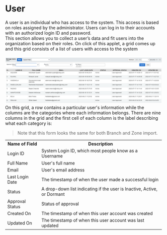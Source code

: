 # User
<p id="user">
A user is an individual who has access to the system. This access is based on roles assigned by the administrator. Users can log in to their accounts with an authorized login ID and password.<br> 
This section allows you to collect a user’s data and fit users into the organization based on their roles.
On click of this applet, a grid comes up and this grid consists of a list of users with access to the system<br><br>
<img src="images/end_user_images/user_grid.png" alt="User form" class="pic"><br>
On this grid, a row contains a particular user's information while the columns are the categories where each information belongs. There are nine columns in the grid and the first cell of each column is the label describing what each category is:
<br>

>Note that this form looks the same for both Branch and Zone import.    
    
<table>
    <tr>
        <th>Name of Field</th>
        <th>Description</th>
    </tr>
    <tr>
        <td>Login ID</td>
        <td>System Login ID, which most people know as a Username</td>
    </tr>
    <tr>
        <td>Full Name</td>
        <td>User's full name</td>
    </tr>
    <tr>
        <td>Email</td>
        <td>User's email address</td>
    </tr>
     <tr>
        <td>Last Login Date</td>
        <td>The timestamp of when the user made a successful login</td>
    </tr>
    <tr>
        <td>Status</td>
        <td>A drop-down list indicating if the user is Inactive, Active, or Dormant</td>
    </tr>
    <tr>
        <td>Approval Status</td>
        <td>Status of approval</td>
    </tr>
     <tr>
        <td>Created On</td>
         <td>The timestamp of when this user account was created</td>
    </tr>
    <tr>
        <td>Updated On</td>
        <td>The timestamp of when this user account was last updated</td>
    </tr>
</table>
</p><br>



	
